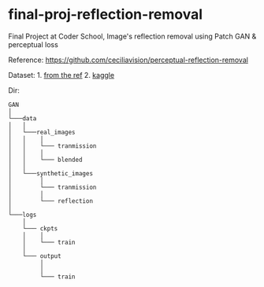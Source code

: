 # final-proj-reflection-removal
Final Project at Coder School, Image's reflection removal using Patch GAN &amp; perceptual loss

Reference: https://github.com/ceciliavision/perceptual-reflection-removal

Dataset: 1. [from the ref](https://drive.google.com/drive/folders/1NYGL3wQ2pRkwfLMcV2zxXDV8JRSoVxwA)
         2. [kaggle](https://www.kaggle.com/siboooo/singleimagereflectionremovaldataset)
         
Dir:
```
GAN
│   
└───data
│   │
│   └───real_images
│   │    │  
│   │    └─── tranmission
│   │    │  
│   │    └─── blended
│   │
│   └───synthetic_images
│        │  
│        └─── tranmission
│        │  
│        └─── reflection
│   
└───logs
    │
    └─── ckpts 
    │    │  
    │    └─── train 
    │
    └─── output
         │  
         │  
         └─── train 

```
